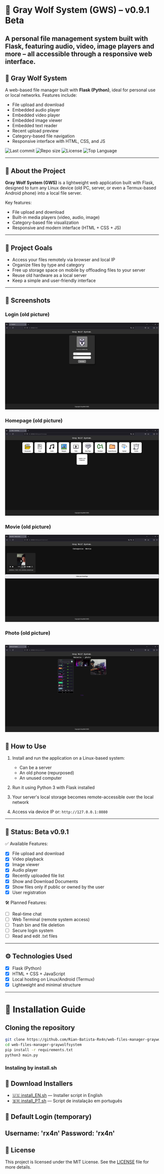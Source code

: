 # 🐺 Gray Wolf System (GWS) – v0.9.1 Beta
A personal file management system built with Flask, featuring audio, video, image players and more – all accessible through a responsive web interface.
---
## 🐺 Gray Wolf System

A web-based file manager built with **Flask (Python)**, ideal for personal use or local networks. Features include:
- File upload and download
- Embedded audio player
- Embedded video player
- Embedded image viewer
- Embedded text reader
- Recent upload preview
- Category-based file navigation
- Responsive interface with HTML, CSS, and JS

![Last commit](https://img.shields.io/github/last-commit/Rian-Batista-Rx4n/web-files-manager-graywolfsystem)
![Repo size](https://img.shields.io/github/repo-size/Rian-Batista-Rx4n/web-files-manager-graywolfsystem)
![License](https://img.shields.io/github/license/Rian-Batista-Rx4n/web-files-manager-graywolfsystem)
![Top Language](https://img.shields.io/github/languages/top/Rian-Batista-Rx4n/web-files-manager-graywolfsystem)

---
## 📁 About the Project

**Gray Wolf System (GWS)** is a lightweight web application built with Flask, designed to turn any Linux device (old PC, server, or even a Termux-based Android phone) into a local file server.

Key features:
- File upload and download
- Built-in media players (video, audio, image)
- Category-based file visualization
- Responsive and modern interface (HTML + CSS + JS)
---
## 🎯 Project Goals

- Access your files remotely via browser and local IP
- Organize files by type and category
- Free up storage space on mobile by offloading files to your server
- Reuse old hardware as a local server
- Keep a simple and user-friendly interface
---
## 📸 Screenshots

### Login (old picture)
![Login](static/images/1_login.png)

### Homepage (old picture)
![Homepage](static/images/2_homepage.png)

### Movie (old picture)
![Movie](static/images/4_movie.png)

### Photo (old picture)
![Photo](static/images/6_photo.png)
---
## 🚀 How to Use

1. Install and run the application on a Linux-based system:
   - Can be a server
   - An old phone (repurposed)
   - An unused computer

2. Run it using Python 3 with Flask installed

3. Your server's local storage becomes remote-accessible over the local network

4. Access via device IP or: `http://127.0.0.1:8080`
---
## 🚧 Status: Beta v0.9.1

✅ Available Features:
- [x] File upload and download
- [x] Video playback
- [x] Image viewer
- [x] Audio player
- [x] Recently uploaded file list
- [x] Show and Download Documents
- [x] Show files only if public or owned by the user
- [x] User registration

🛠️ Planned Features:
- [ ] Real-time chat
- [ ] Web Terminal (remote system access)
- [ ] Trash bin and file deletion
- [ ] Secure login system
- [ ] Read and edit .txt files

---
## ⚙️ Technologies Used

- [x] Flask (Python)
- [x] HTML + CSS + JavaScript
- [x] Local hosting on Linux/Android (Termux)
- [x] Lightweight and minimal structure
---
# 🚀 Installation Guide

## Cloning the repository

```bash
git clone https://github.com/Rian-Batista-Rx4n/web-files-manager-graywolfsystem
cd web-files-manager-graywolfsystem
pip install -r requirements.txt
python3 main.py
```
### Instaling by install.sh
## 🔽 Download Installers
- [🇺🇸 install_EN.sh](https://github.com/Rian-Batista-Rx4n/web-files-manager-graywolfsystem/raw/main/install_EN.sh) — Installer script in English
- [🇧🇷 install_PT.sh](https://github.com/Rian-Batista-Rx4n/web-files-manager-graywolfsystem/raw/main/install_PT.sh) — Script de instalação em português  

## 🔐 Default Login (temporary)
Username: 'rx4n'
Password: 'rx4n'
---
## 🧾 License
This project is licensed under the MIT License. See the [LICENSE](LICENSE) file for more details.
